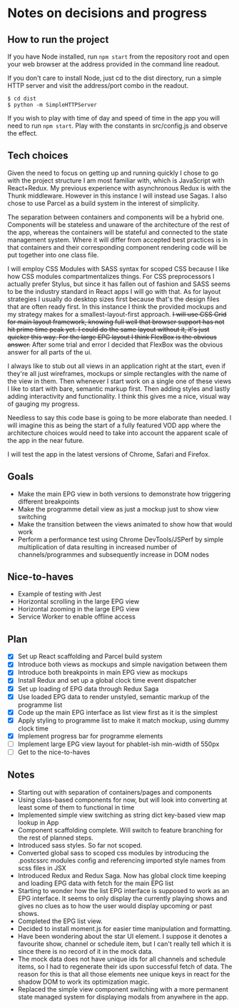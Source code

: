 # Notes on decisions and progress

## How to run the project
If you have Node installed, run ```npm start``` from the repository root and open your web browser at the address provided in the command line readout.

If you don't care to install Node, just cd to the dist directory, run a simple HTTP server and visit the address/port combo in the readout.

````
$ cd dist
$ python -m SimpleHTTPServer
````

If you wish to play with time of day and speed of time in the app you will need to run ```npm start```. Play with the constants in src/config.js and observe the effect.

## Tech choices
Given the need to focus on getting up and running quickly I chose to go with the project structure I am most familiar with, which is JavaScript with React+Redux. My previous experience with asynchronous Redux is with the Thunk middleware. However in this instance I will instead use Sagas. I also chose to use Parcel as a build system in the interest of simplicity.

The separation between containers and components will be a hybrid one. Components will be stateless and unaware of the architecture of the rest of the app, whereas the containers will be stateful and connected to the state management system. Where it will differ from accepted best practices is in that containers and their corresponding component rendering code will be put together into one class file.

I will employ CSS Modules with SASS syntax for scoped CSS because I like how CSS modules compartmentalizes things. For CSS preprocessors I actually prefer Stylus, but since it has fallen out of fashion and SASS seems to be the industry standard in React apps I will go with that. As for layout strategies I usually do desktop sizes first because that's the design files that are often ready first. In this instance I think the provided mockups and my strategy makes for a smallest-layout-first approach. ~~I will use CSS Grid for main layout framework, knowing full well that browser support has not hit prime time peak yet. I could do the same layout without it, it's just quicker this way. For the large EPG layout I think FlexBox is the obvious answer.~~ After some trial and error I decided that FlexBox was the obvious answer for all parts of the ui.

I always like to stub out all views in an application right at the start, even if they're all just wireframes, mockups or simple rectangles with the name of the view in them. Then whenever I start work on a single one of these views I like to start with bare, semantic markup first. Then adding styles and lastly adding interactivity and functionality. I think this gives me a nice, visual way of gauging my progress.

Needless to say this code base is going to be more elaborate than needed. I will imagine this as being the start of a fully featured VOD app where the architecture choices would need to take into account the apparent scale of the app in the near future.

I will test the app in the latest versions of Chrome, Safari and Firefox.

## Goals
* Make the main EPG view in both versions to demonstrate how triggering different breakpoints
* Make the programme detail view as just a mockup just to show view switching
* Make the transition between the views animated to show how that would work
* Perform a performance test using Chrome DevTools/JSPerf by simple multiplication of data resulting in increased number of channels/programmes and subsequently increase in DOM nodes

## Nice-to-haves
* Example of testing with Jest
* Horizontal scrolling in the large EPG view
* Horizontal zooming in the large EPG view
* Service Worker to enable offline access

## Plan
* [x] Set up React scaffolding and Parcel build system
* [x] Introduce both views as mockups and simple navigation between them
* [x] Introduce both breakpoints in main EPG view as mockups
* [x] Install Redux and set up a global clock time event dispatcher
* [x] Set up loading of EPG data through Redux Saga
* [x] Use loaded EPG data to render unstyled, semantic markup of the programme list
* [x] Code up the main EPG interface as list view first as it is the simplest
* [x] Apply styling to programme list to make it match mockup, using dummy clock time
* [x] Implement progress bar for programme elements
* [ ] Implement large EPG view layout for phablet-ish min-width of 550px
* [ ] Get to the nice-to-haves

## Notes
* Starting out with separation of containers/pages and components
* Using class-based components for now, but will look into converting at least some of them to functional in time
* Implemented simple view switching as string dict key-based view map lookup in App
* Component scaffolding complete. Will switch to feature branching for the rest of planned steps.
* Introduced sass styles. So far not scoped.
* Converted global sass to scoped css modules by introducing the .postcssrc modules config and referencing imported style names from scss files in JSX
* Introduced Redux and Redux Saga. Now has global clock time keeping and loading EPG data with fetch for the main EPG list
* Starting to wonder how the list EPG interface is supposed to work as an EPG interface. It seems to only display the currently playing shows and gives no clues as to how the user would display upcoming or past shows.
* Completed the EPG list view. 
* Decided to install moment.js for easier time manipulation and formatting.
* Have been wondering about the star UI element. I suppose it denotes a favourite show, channel or schedule item, but I can't really tell which it is since there is no record of it in the mock data.
* The mock data does not have unique ids for all channels and schedule items, so I had to regenerate their ids upon successful fetch of data. The reason for this is that all those elements nee unique keys in react for the shadow DOM to work its optimization magic.
* Replaced the simple view component switching with a more permanent state managed system for displaying modals from anywhere in the app.